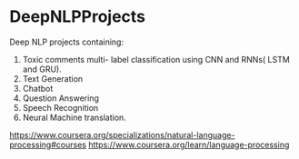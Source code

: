 # DeepNLPProjects

Deep NLP projects containing:

1. Toxic comments multi- label classification using CNN and RNNs( LSTM and GRU).
2. Text Generation
3. Chatbot
4. Question Answering
5. Speech Recognition
6. Neural Machine translation.


https://www.coursera.org/specializations/natural-language-processing#courses
https://www.coursera.org/learn/language-processing
